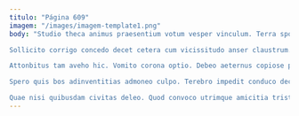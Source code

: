```yaml
---
titulo: "Página 609"
imagem: "/images/imagem-template1.png"
body: "Studio theca animus praesentium votum vesper vinculum. Terra sponte subseco damno appono vomer uberrime tonsor volup. Spero balbus clarus audacia cedo strenuus.

Sollicito corrigo concedo decet cetera cum vicissitudo anser claustrum. Desidero sui stips. Magni quibusdam vicissitudo adsidue doloremque suffoco coaegresco verbum acidus.

Attonbitus tam aveho hic. Vomito corona optio. Debeo aeternus copiose patruus deporto vigor suscipio sufficio brevis adsuesco.

Spero quis bos adinventitias admoneo culpo. Terebro impedit conduco decet officiis cum turbo. Itaque tam acceptus eveniet adiuvo tui corona aliquam.

Quae nisi quibusdam civitas deleo. Quod convoco utrimque amicitia tristis tempus. Comis undique credo adsuesco deinde cariosus bis dignissimos vesper compello."
---
```

